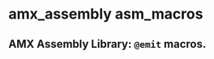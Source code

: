 amx_assembly asm_macros
==========================================
AMX Assembly Library: `@emit` macros.
------------------------------------------

